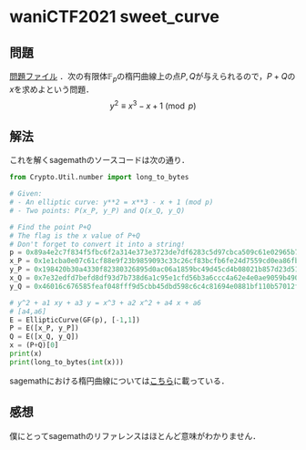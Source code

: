 # waniCTF2021 sweet_curve
## 問題
[問題ファイル](https://github.com/wani-hackase/wanictf2021-writeup/tree/main/cry/sweet_curve/file)
．次の有限体$\mathbb{F}_p$の楕円曲線上の点$P,Q$が与えられるので，$P+Q$の$x$を求めよという問題．
$$
y^2 \equiv x^3 - x + 1 \pmod p
$$

## 解法
これを解くsagemathのソースコードは次の通り．
```python
from Crypto.Util.number import long_to_bytes

# Given:
# - An elliptic curve: y**2 = x**3 - x + 1 (mod p)
# - Two points: P(x_P, y_P) and Q(x_Q, y_Q)

# Find the point P+Q
# The flag is the x value of P+Q
# Don't forget to convert it into a string!
p = 0x89a4e2c7f834f5fbc6f2a314e373e3723de7df6283c5d97cbca509c61e02965b7ef96efce1d827bfdfa7f21d22803558bb549f9ea15dfe9f47d3976648c55feb
x_P = 0x1e1cba0e07c61cf88e9f23b9859093c33c26cf83bcfb6fe24d7559cd0ea86fb2f144ae643ac5edf6f04ef065dc7c2c18d88ae02843592d5e611029fefc0fece
y_P = 0x198420b30a4330f82380326895d0ac06a1859bc49d45cd4b08021b857d23d515163b9151fbaf7ae5f816d485d129d3b1c4630d1fb45c6790af551428a5c85667
x_Q = 0x7e32edfd7befd8df93d7b738d6a1c95e1cfd56b3a6ccc4a62e4e0ae9059b4903e71fccbe07d8d45c762b4a3ed5c9d1a2505043d033e58adb72191259b81bc47d
y_Q = 0x46016c676585feaf048fff9d5cbb45dbd598c6c4c81694e0881bf110b57012f0bac6eaf7376fee015c8cecba1fc92206ca346f7d72ee1d60f820091c85fa76b3

# y^2 + a1 xy + a3 y = x^3 + a2 x^2 + a4 x + a6
# [a4,a6]
E = EllipticCurve(GF(p), [-1,1])
P = E([x_P, y_P])
Q = E([x_Q, y_Q])
x = (P+Q)[0]
print(x)
print(long_to_bytes(int(x)))
```
sagemathにおける楕円曲線については[こちら](https://doc.sagemath.org/html/ja/tutorial/tour_advanced.html)に載っている．

## 感想
僕にとってsagemathのリファレンスはほとんど意味がわかりません．
